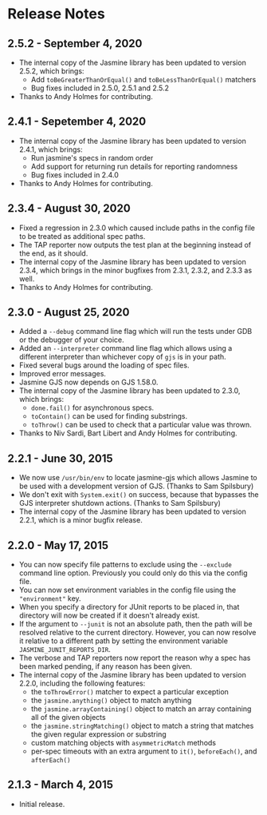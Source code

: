 # Release Notes

## 2.5.2 - September 4, 2020

- The internal copy of the Jasmine library has been updated to version 2.5.2, which brings:
  - Add `toBeGreaterThanOrEqual()` and `toBeLessThanOrEqual()` matchers
  - Bug fixes included in 2.5.0, 2.5.1 and 2.5.2
- Thanks to Andy Holmes for contributing.

## 2.4.1 - Sepetember 4, 2020

- The internal copy of the Jasmine library has been updated to version 2.4.1, which brings:
  - Run jasmine's specs in random order
  - Add support for returning run details for reporting randomness
  - Bug fixes included in 2.4.0
- Thanks to Andy Holmes for contributing.

## 2.3.4 - August 30, 2020

- Fixed a regression in 2.3.0 which caused include paths in the config file to be treated as additional spec paths.
- The TAP reporter now outputs the test plan at the beginning instead of the end, as it should.
- The internal copy of the Jasmine library has been updated to version 2.3.4, which brings in the minor bugfixes from 2.3.1, 2.3.2, and 2.3.3 as well.
- Thanks to Andy Holmes for contributing.

## 2.3.0 - August 25, 2020

- Added a `--debug` command line flag which will run the tests under GDB or the debugger of your choice.
- Added an `--interpreter` command line flag which allows using a different interpreter than whichever copy of `gjs` is in your path.
- Fixed several bugs around the loading of spec files.
- Improved error messages.
- Jasmine GJS now depends on GJS 1.58.0.
- The internal copy of the Jasmine library has been updated to 2.3.0, which brings:
  - `done.fail()` for asynchronous specs.
  - `toContain()` can be used for finding substrings.
  - `toThrow()` can be used to check that a particular value was thrown.
- Thanks to Niv Sardi, Bart Libert and Andy Holmes for contributing.

## 2.2.1 - June 30, 2015

- We now use `/usr/bin/env` to locate jasmine-gjs which allows Jasmine to be used with a development version of GJS. (Thanks to Sam Spilsbury)
- We don't exit with `System.exit()` on success, because that bypasses the GJS interpreter shutdown actions. (Thanks to Sam Spilsbury)
- The internal copy of the Jasmine library has been updated to version 2.2.1, which is a minor bugfix release.

## 2.2.0 - May 17, 2015

- You can now specify file patterns to exclude using the `--exclude`
  command line option.
  Previously you could only do this via the config file.
- You can now set environment variables in the config file using the
  `"environment"` key.
- When you specify a directory for JUnit reports to be placed in, that
  directory will now be created if it doesn't already exist.
- If the argument to `--junit` is not an absolute path, then the path
  will be resolved relative to the current directory.
  However, you can now resolve it relative to a different path by
  setting the environment variable `JASMINE_JUNIT_REPORTS_DIR`.
- The verbose and TAP reporters now report the reason why a spec has
  been marked pending, if any reason has been given.
- The internal copy of the Jasmine library has been updated to version
  2.2.0, including the following features:
  - the `toThrowError()` matcher to expect a particular exception
  - the `jasmine.anything()` object to match anything
  - the `jasmine.arrayContaining()` object to match an array containing
    all of the given objects
  - the `jasmine.stringMatching()` object to match a string that matches
    the given regular expression or substring
  - custom matching objects with `asymmetricMatch` methods
  - per-spec timeouts with an extra argument to `it()`, `beforeEach()`,
    and `afterEach()`

## 2.1.3 - March 4, 2015

- Initial release.

